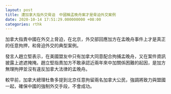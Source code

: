 ```yaml
---
layout: post
title: 遭加拿大指外交脅迫　中國稱孟晚舟案才是脅迫外交案例
date: 2020-10-14 17:51:29.000000000 +08:00
categories: rthk
---
```


加拿大指責中國在外交上脅迫，在北京，外交部回應加方在孟晚舟事件上才是真正的任意拘押，和脅迫外交的典型案例。

發言人趙立堅表示，在美國盟友中只有加拿大同意配合拘捕孟晚舟，又在案件資訊披露上遮遮掩掩。趙立堅指責加方不敢承認近兩年來中加關係困難的起因，是加方無理拘押並沒有違反加拿大法律的孟晚舟。

較早前，加拿大總理杜魯多提到北京任意拘留兩名加拿大公民，強調將致力與盟國一起，確保中國的強制外交手段，不會成功。
